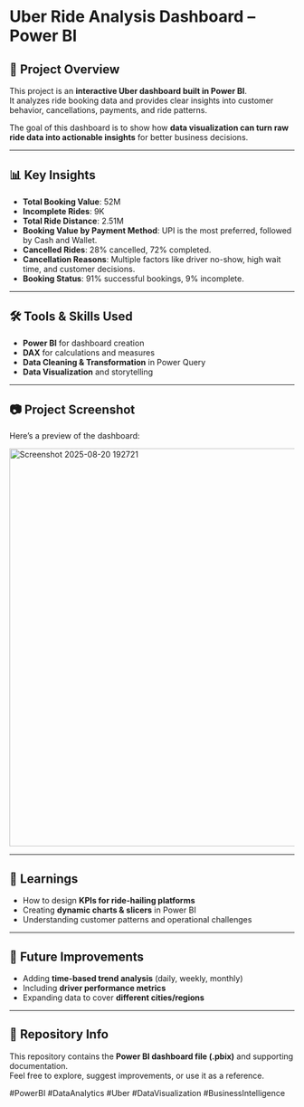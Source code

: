 # Uber Ride Analysis Dashboard – Power BI

## 📌 Project Overview
This project is an **interactive Uber dashboard built in Power BI**.  
It analyzes ride booking data and provides clear insights into customer behavior, cancellations, payments, and ride patterns.  

The goal of this dashboard is to show how **data visualization can turn raw ride data into actionable insights** for better business decisions.  

---

## 📊 Key Insights
- **Total Booking Value**: 52M  
- **Incomplete Rides**: 9K  
- **Total Ride Distance**: 2.51M  
- **Booking Value by Payment Method**: UPI is the most preferred, followed by Cash and Wallet.  
- **Cancelled Rides**: 28% cancelled, 72% completed.  
- **Cancellation Reasons**: Multiple factors like driver no-show, high wait time, and customer decisions.  
- **Booking Status**: 91% successful bookings, 9% incomplete.  

---

## 🛠 Tools & Skills Used
- **Power BI** for dashboard creation  
- **DAX** for calculations and measures  
- **Data Cleaning & Transformation** in Power Query  
- **Data Visualization** and storytelling  

---

## 📷 Project Screenshot
Here’s a preview of the dashboard:  


<img width="1250" height="704" alt="Screenshot 2025-08-20 192721" src="https://github.com/user-attachments/assets/91abd042-a87f-431e-8dbf-c0a920e21a52" />

---

## 🎯 Learnings
- How to design **KPIs for ride-hailing platforms**  
- Creating **dynamic charts & slicers** in Power BI  
- Understanding customer patterns and operational challenges  

---

## 🚀 Future Improvements
- Adding **time-based trend analysis** (daily, weekly, monthly)  
- Including **driver performance metrics**  
- Expanding data to cover **different cities/regions**  

---

## 📌 Repository Info
This repository contains the **Power BI dashboard file (.pbix)** and supporting documentation.  
Feel free to explore, suggest improvements, or use it as a reference.  

#PowerBI #DataAnalytics #Uber #DataVisualization #BusinessIntelligence
